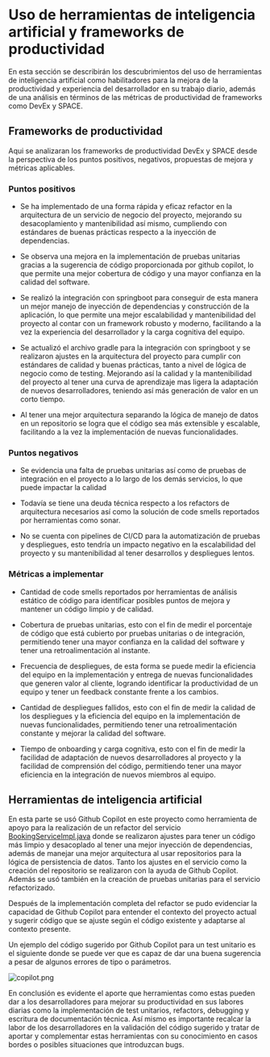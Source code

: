 # Uso de herramientas de inteligencia artificial y frameworks de productividad
En esta sección se describirán los descubrimientos del
uso de herramientas de inteligencia artificial como
habilitadores para la mejora de la productividad y experiencia
del desarrollador en su trabajo diario, además de una análisis en términos
de las métricas de productividad de frameworks como DevEx y SPACE.

## Frameworks de productividad

Aqui se analizaran los frameworks de productividad DevEx y SPACE desde la perspectiva
de los puntos positivos, negativos, propuestas de mejora y métricas aplicables.

### Puntos positivos
*  Se ha implementado de una forma rápida y eficaz refactor en la arquitectura
de un servicio de negocio del proyecto, mejorando su desacoplamiento y mantenibilidad
así mismo, cumpliendo con estándares de buenas prácticas respecto a la inyección de dependencias.

* Se observa una mejora en la implementación de pruebas unitarias gracias a la sugerencia de código proporcionada
por github copilot, lo que permite una mejor cobertura de código y una mayor confianza en la calidad del software.

* Se realizó la integración con springboot para conseguir de esta manera un mejor manejo de inyección de dependencias y construcción de
la aplicación, lo que permite una mejor escalabilidad y mantenibilidad del proyecto al contar con un framework robusto y moderno,
facilitando a la vez la experiencia del desarrollador y la carga cognitiva del equipo.

* Se actualizó el archivo gradle para la integración con springboot y se realizaron ajustes en la arquitectura del proyecto para
cumplir con estándares de calidad y buenas prácticas, tanto a nivel de lógica de negocio como de testing. Mejorando así la calidad y
la mantenibilidad del proyecto al tener una curva de aprendizaje mas ligera la adaptación de nuevos desarrolladores,
teniendo así más generación de valor en un corto tiempo.


*  Al tener una mejor arquitectura separando la lógica de manejo de datos
en un repositorio se logra que el código sea más extensible y escalable,
facilitando a la vez la implementación de nuevas funcionalidades.


### Puntos negativos
* Se evidencia una falta de pruebas unitarias así como de pruebas de integración en el proyecto a lo largo de los demás servicios, lo que puede impactar la calidad
* Todavía se tiene una deuda técnica respecto a los refactors de arquitectura necesarios así como la solución de code smells reportados por 
herramientas como sonar.

* No se cuenta con pipelines de CI/CD para la automatización de pruebas y despliegues, esto tendría un impacto negativo en la
escalabilidad del proyecto y su mantenibilidad al tener desarrollos y despliegues lentos.


### Métricas a implementar

* Cantidad de code smells reportados por herramientas de análisis
estático de código para identificar posibles puntos de mejora y mantener un código
limpio y de calidad.

* Cobertura de pruebas unitarias, esto con el fin de medir el porcentaje de
código que está cubierto por pruebas unitarias o de integración, permitiendo tener
una mayor confianza en la calidad del software y tener una retroalimentación al instante.

* Frecuencia de despliegues, de esta forma se puede medir la eficiencia del equipo en la implementación y entrega de nuevas
  funcionalidades que generen valor al cliente, logrando identificar la productividad de un equipo y tener un feedback constante frente a los cambios.

* Cantidad de despliegues fallidos, esto con el fin de medir la calidad de los despliegues y la eficiencia del equipo en la
  implementación de nuevas funcionalidades, permitiendo tener una retroalimentación constante y mejorar la calidad del software.

* Tiempo de onboarding y carga cognitiva, esto con el fin de medir la facilidad de adaptación de nuevos desarrolladores al proyecto
  y la facilidad de comprensión del código, permitiendo tener una mayor eficiencia en la integración de nuevos miembros al equipo.

## Herramientas de inteligencia artificial

En esta parte se usó Github Copilot en este proyecto como
herramienta de apoyo para la realización de un refactor del servicio
[BookingServiceImpl.java](..%2Facmeair-services-morphia%2Fsrc%2Fmain%2Fjava%2Fcom%2Facmeair%2Fmorphia%2Fservices%2FBookingServiceImpl.java)
donde se realizaron ajustes para tener un código más limpio y desacoplado al tener una
mejor inyección de dependencias, además de manejar una mejor arquitectura
al usar repositorios para la lógica de persistencia de datos. Tanto los ajustes en el servicio como la creación del
repositorio se realizaron con la ayuda de Github Copilot. Además se usó
también en la creación de pruebas unitarias para el servicio refactorizado.

Después de la implementación completa del refactor se pudo
evidenciar la capacidad de Github Copilot para entender el contexto del
proyecto actual y sugerir código que se ajuste según el código existente y adaptarse
al contexto presente.

Un ejemplo del código sugerido por Github Copilot para un test unitario es el siguiente
donde se puede ver que es capaz de dar una buena sugerencia a pesar de algunos errores de tipo
o parámetros.


![copilot.png](img%2Fcopilot.png)

En conclusión es evidente el aporte que herramientas como estas
pueden dar a los desarrolladores para mejorar su productividad en
sus labores diarias como la implementación de test unitarios,
refactors, debugging y escritura de documentación técnica. Así mismo es
importante recalcar la labor de los desarrolladores en la validación del
código sugerido y tratar de aportar y complementar estas herramientas con su conocimiento
en casos bordes o posibles situaciones que introduzcan bugs.




